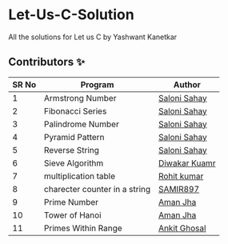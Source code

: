 # Let-Us-C-Solution

All the solutions for Let us C by Yashwant Kanetkar

## Contributors ✨

SR No   | Program | Author  
--- | --- | ---
1 | Armstrong Number | [Saloni Sahay](https://github.com/SaloniSahay)
2 | Fibonacci Series | [Saloni Sahay](https://github.com/SaloniSahay)
3 | Palindrome Number | [Saloni Sahay](https://github.com/SaloniSahay)
4 | Pyramid Pattern | [Saloni Sahay](https://github.com/SaloniSahay)
5 | Reverse String | [Saloni Sahay](https://github.com/SaloniSahay)
6 | Sieve Algorithm | [Diwakar Kuamr](https://github.com/diwakar1593)
7 | multiplication table| [Rohit kumar](https://github.com/ROHZZZ)
8 | charecter counter in a string | [SAMIR897](https://github.com/SAMIR897)
9 | Prime Number | [Aman Jha](https://github.com/Cybaries)
10 | Tower of Hanoi | [Aman Jha](https://github.com/Cybaries)
11 | Primes Within Range | [Ankit Ghosal](https://github.com/ankitbhoi)

